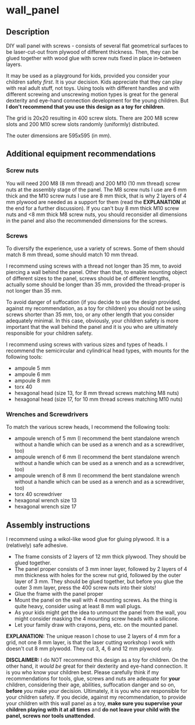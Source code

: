 # wall_panel

## Description
DIY wall panel with screws - consists of several flat geometrical surfaces to be laser-cut-out from plywood of different thickness. Then, they can be glued together with wood glue with screw nuts fixed in place in-between layers.

It may be used as a playground for kids, provided you consider your children safety *first*. It is your decision. Kids appreciate that they can play with real adult stuff, not toys. Using tools with different handles and with different screwing and unscrewing motion types is great for the general dexterity and eye-hand connection development for the young children. But **I don't recommend that you use this design as a toy for children**. 

The grid is 20x20 resulting in 400 screw slots. There are 200 M8 screw slots and 200 M10 screw slots randomly (uniformly) distributed.

The outer dimensions are 595x595 (in mm).

## Additional equipment recommendations

### Screw nuts

You will need 200 M8 (8 mm thread) and 200 M10 (10 mm thread) screw nuts at the assembly stage of the panel. The M8 screw nuts I use are 6 mm thick and the M10 screw nuts I use are 8 mm thick, that is why 2 layers of 4 mm plywood are needed as a support for them (read the **EXPLANATION** at the end for a further discussion). If you can't buy 8 mm thick M10 screw nuts and <8 mm thick M8 screw nuts, you should reconsider all dimensions in the panel and also the recommended dimensions for the screws.

### Screws

To diversify the experience, use a variety of screws. Some of them should match 8 mm thread, some should match 10 mm thread.

I recommend using screws with a thread not longer than 35 mm, to avoid piercing a wall behind the panel. Other than that, to enable mounting object of different sizes to the panel, screws should be of different lengths, actually some should be longer than 35 mm, provided the thread-proper is not longer than 35 mm. 

To avoid danger of suffocation (if you decide to use the design provided, against my recommendation, as a toy for children) you should not be using screws shorter than 35 mm, too, or any other length that you consider adequately minimal. In this case, obviously, your children safety is more important that the wall behind the panel and it is you who are ultimately responsible for your children safety.

I recommend using screws with various sizes and types of heads. I recommend the semicircular and cylindrical head types, with mounts for the following tools:
- ampoule 5 mm
- ampoule 6 mm
- ampoule 8 mm
- torx 40
- hexagonal head (size 13, for 8 mm thread screws matching M8 nuts)
- hexagonal head (size 17, for 10 mm thread screws matching M10 nuts)

### Wrenches and Screwdrivers

To match the various screw heads, I recommend the following tools:
- ampoule wrench of 5 mm (I recommend the bent standalone wrench without a handle which can be used as a wrench and as a screwdriver, too) 
- ampoule wrench of 6 mm (I recommend the bent standalone wrench without a handle which can be used as a wrench and as a screwdriver, too)
- ampoule wrench of 8 mm (I recommend the bent standalone wrench without a handle which can be used as a wrench and as a screwdriver, too)
- torx 40 screwdriver
- hexagonal wrench size 13
- hexagonal wrench size 17

## Assembly instructions
I recommend using a wikol-like wood glue for gluing plywood. It is a (relatively) safe adhesive.

- The frame consists of 2 layers of 12 mm thick plywood. They should be glued together. 
- The panel proper consists of 3 mm inner layer, followed by 2 layers of 4 mm thickness with holes for the screw nut grid, followed by the outer layer of 3 mm. They should be glued together, but before you glue the outer 3 mm layer, press the 400 screw nuts into their slots!
- Glue the frame with the panel proper 
- Mount the panel on the wall with 4 mounting screws. As the thing is quite heavy, consider using at least 8 mm wall plugs.
- As your kids might get the idea to unmount the panel from the wall, you might consider masking the 4 mounting screw heads with a silicone.
- Let your family draw with crayons, pens, etc. on the mounted panel.

**EXPLANATION:** The unique reason I chose to use 2 layers of 4 mm for a grid, not one 8 mm layer, is that the laser cutting workshop I work with doesn't cut 8 mm plywodd. They cut 3, 4, 6 and 12 mm plywood only.

**DISCLAIMER:** I do NOT recommend this design as a toy for children. On the other hand, it *would be* great for their dexterity and eye-hand connection. It is you who know your children best. Please carefully think if my recommendations for tools, glue, screws and nuts are adequate for **your** children, considering their age, abilities, suffocation danger and so on, **before** *you* make *your* decision. Ultimately, it is you who are responsible for your children safety. If you decide, against my recommendation, to provide your children with this wall panel as a toy, **make sure you supervise your children playing with it at all times** and **do not leave your child with the panel, screws nor tools unattended**.

